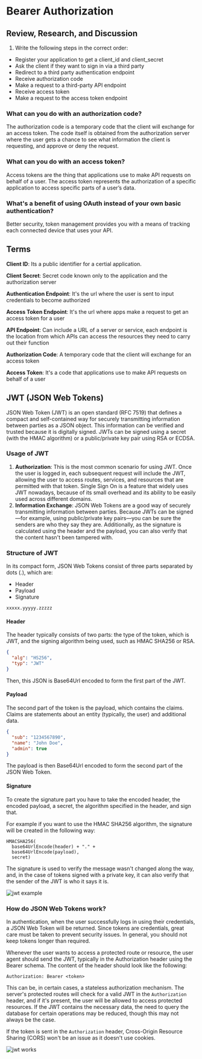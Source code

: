 # Bearer Authorization

## Review, Research, and Discussion

1. Write the following steps in the correct order:

- Register your application to get a client_id and client_secret
- Ask the client if they want to sign in via a third party
- Redirect to a third party authentication endpoint
- Receive authorization code
- Make a request to a third-party API endpoint
- Receive access token
- Make a request to the access token endpoint

### What can you do with an authorization code?

The authorization code is a temporary code that the client will exchange for an access token. The code itself is obtained from the authorization server where the user gets a chance to see what information the client is requesting, and approve or deny the request.

### What can you do with an access token?

Access tokens are the thing that applications use to make API requests on behalf of a user. The access token represents the authorization of a specific application to access specific parts of a user’s data.

### What's a benefit of using OAuth instead of your own basic authentication?

Better security, token management provides you with a means of tracking each connected device that uses your API.

## Terms

**Client ID**: Its a public identifier for a certial application.

**Client Secret**: Secret code known only to the application and the authorization server

**Authentication Endpoint**: It's the url where the user is sent to input credentials to become authorized

**Access Token Endpoint**: It's the url where apps make a request to get an access token for a user

**API Endpoint**: Can include a URL of a server or service, each endpoint is the location from which APIs can access the resources they need to carry out their function

**Authorization Code**: A temporary code that the client will exchange for an access token

**Access Token**: It's a code that applications use to make API requests on behalf of a user

## JWT (JSON Web Tokens)

JSON Web Token (JWT) is an open standard (RFC 7519) that defines a compact and self-contained way for securely transmitting information between parties as a JSON object. This information can be verified and trusted because it is digitally signed. JWTs can be signed using a secret (with the HMAC algorithm) or a public/private key pair using RSA or ECDSA.

### Usage of JWT

1. **Authorization**: This is the most common scenario for using JWT. Once the user is logged in, each subsequent request will include the JWT, allowing the user to access routes, services, and resources that are permitted with that token. Single Sign On is a feature that widely uses JWT nowadays, because of its small overhead and its ability to be easily used across different domains.
2. **Information Exchange**: JSON Web Tokens are a good way of securely transmitting information between parties. Because JWTs can be signed—for example, using public/private key pairs—you can be sure the senders are who they say they are. Additionally, as the signature is calculated using the header and the payload, you can also verify that the content hasn't been tampered with.

### Structure of JWT

In its compact form, JSON Web Tokens consist of three parts separated by dots (.), which are:

- Header
- Payload
- Signature

`xxxxx.yyyyy.zzzzz`

#### Header

The header typically consists of two parts: the type of the token, which is JWT, and the signing algorithm being used, such as HMAC SHA256 or RSA.

```json
{
  "alg": "HS256",
  "typ": "JWT"
}
```

Then, this JSON is Base64Url encoded to form the first part of the JWT.

#### Payload

The second part of the token is the payload, which contains the claims. Claims are statements about an entity (typically, the user) and additional data.

```json
{
  "sub": "1234567890",
  "name": "John Doe",
  "admin": true
}
```

The payload is then Base64Url encoded to form the second part of the JSON Web Token.

#### Signature

To create the signature part you have to take the encoded header, the encoded payload, a secret, the algorithm specified in the header, and sign that.

For example if you want to use the HMAC SHA256 algorithm, the signature will be created in the following way:

```algorithm
HMACSHA256(
  base64UrlEncode(header) + "." +
  base64UrlEncode(payload),
  secret)
```

The signature is used to verify the message wasn't changed along the way, and, in the case of tokens signed with a private key, it can also verify that the sender of the JWT is who it says it is.

![jwt example](https://cdn.auth0.com/content/jwt/encoded-jwt3.png)

### How do JSON Web Tokens work?

In authentication, when the user successfully logs in using their credentials, a JSON Web Token will be returned. Since tokens are credentials, great care must be taken to prevent security issues. In general, you should not keep tokens longer than required.

Whenever the user wants to access a protected route or resource, the user agent should send the JWT, typically in the Authorization header using the Bearer schema. The content of the header should look like the following:

`Authorization: Bearer <token>`

This can be, in certain cases, a stateless authorization mechanism. The server's protected routes will check for a valid JWT in the `Authorization` header, and if it's present, the user will be allowed to access protected resources. If the JWT contains the necessary data, the need to query the database for certain operations may be reduced, though this may not always be the case.

If the token is sent in the `Authorization` header, Cross-Origin Resource Sharing (CORS) won't be an issue as it doesn't use cookies.

![jwt works](https://cdn2.auth0.com/docs/media/articles/api-auth/client-credentials-grant.png)
